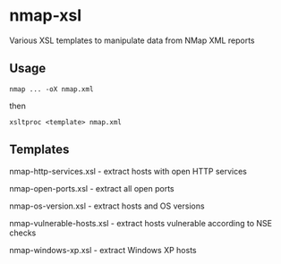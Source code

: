 # nmap-xsl
Various XSL templates to manipulate data from NMap XML reports

## Usage

``nmap ... -oX nmap.xml``

then

``xsltproc <template> nmap.xml``

## Templates

nmap-http-services.xsl - extract hosts with open HTTP services

nmap-open-ports.xsl - extract all open ports

nmap-os-version.xsl - extract hosts and OS versions

nmap-vulnerable-hosts.xsl - extract hosts vulnerable according to NSE checks

nmap-windows-xp.xsl - extract Windows XP hosts